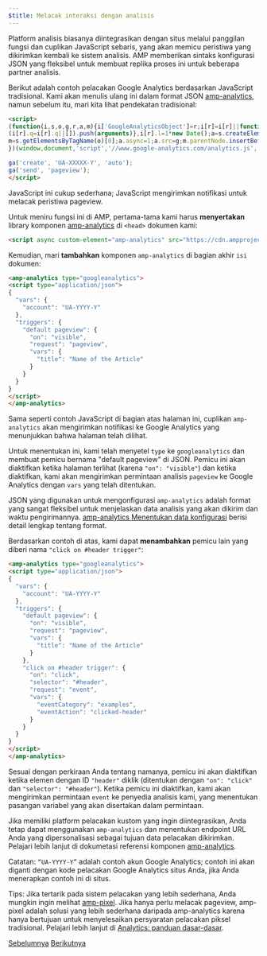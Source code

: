 ```yaml
---
$title: Melacak interaksi dengan analisis
---
```


Platform analisis biasanya diintegrasikan dengan situs melalui panggilan fungsi dan cuplikan JavaScript sebaris, yang akan memicu peristiwa yang dikirimkan kembali ke sistem analisis. AMP memberikan sintaks konfigurasi JSON yang fleksibel untuk membuat replika proses ini untuk beberapa partner analisis.

Berikut adalah contoh pelacakan Google Analytics berdasarkan JavaScript tradisional. Kami akan menulis ulang ini dalam format JSON [amp-analytics](/id/docs/reference/components/amp-analytics.html), namun sebelum itu, mari kita lihat pendekatan tradisional:

```html
<script>
(function(i,s,o,g,r,a,m){i['GoogleAnalyticsObject']=r;i[r]=i[r]||function(){
(i[r].q=i[r].q||[]).push(arguments)},i[r].l=1*new Date();a=s.createElement(o),
m=s.getElementsByTagName(o)[0];a.async=1;a.src=g;m.parentNode.insertBefore(a,m)
})(window,document,'script','//www.google-analytics.com/analytics.js','ga');

ga('create', 'UA-XXXXX-Y', 'auto');
ga('send', 'pageview');
</script>
```

JavaScript ini cukup sederhana; JavaScript mengirimkan notifikasi untuk melacak peristiwa pageview.

Untuk meniru fungsi ini di AMP, pertama-tama kami harus **menyertakan** library komponen [amp-analytics](/id/docs/reference/components/amp-analytics.html) di `<head>` dokumen kami:

```html
<script async custom-element="amp-analytics" src="https://cdn.ampproject.org/v0/amp-analytics-0.1.js"></script>
```

Kemudian, mari **tambahkan** komponen `amp-analytics` di bagian akhir `isi` dokumen:

```html
<amp-analytics type="googleanalytics">
<script type="application/json">
{
  "vars": {
    "account": "UA-YYYY-Y"
  },
  "triggers": {
    "default pageview": {
      "on": "visible",
      "request": "pageview",
      "vars": {
        "title": "Name of the Article"
      }
    }
  }
}
</script>
</amp-analytics>
```

Sama seperti contoh JavaScript di bagian atas halaman ini, cuplikan `amp-analytics` akan mengirimkan notifikasi ke Google Analytics yang menunjukkan bahwa halaman telah dilihat.

Untuk menentukan ini, kami telah menyetel `type` ke `googleanalytics` dan membuat pemicu bernama "default pageview" di JSON.  Pemicu ini akan diaktifkan ketika halaman terlihat (karena `"on": "visible"`) dan ketika diaktifkan, kami akan mengirimkan permintaan analisis `pageview` ke Google Analytics dengan `vars` yang telah ditentukan.

JSON yang digunakan untuk mengonfigurasi `amp-analytics` adalah format yang sangat fleksibel untuk menjelaskan data analisis yang akan dikirim dan waktu pengirimannya.  [amp-analytics Menentukan data konfigurasi](/id/docs/reference/components/amp-analytics.html#specifying-configuration-data) berisi detail lengkap tentang format.

Berdasarkan contoh di atas, kami dapat **menambahkan** pemicu lain yang diberi nama `"click on #header trigger"`:

```html
<amp-analytics type="googleanalytics">
<script type="application/json">
{
  "vars": {
    "account": "UA-YYYY-Y"
  },
  "triggers": {
    "default pageview": {
      "on": "visible",
      "request": "pageview",
      "vars": {
        "title": "Name of the Article"
      }
    },
    "click on #header trigger": {
      "on": "click",
      "selector": "#header",
      "request": "event",
      "vars": {
        "eventCategory": "examples",
        "eventAction": "clicked-header"
      }
    }
  }
}
</script>
</amp-analytics>
```

Sesuai dengan perkiraan Anda tentang namanya, pemicu ini akan diaktifkan ketika elemen dengan ID `"header"` diklik (ditentukan dengan `"on": "click"` dan `"selector": "#header"`).  Ketika pemicu ini diaktifkan, kami akan mengirimkan permintaan `event` ke penyedia analisis kami, yang menentukan pasangan variabel yang akan disertakan dalam permintaan.

Jika memiliki platform pelacakan kustom yang ingin diintegrasikan, Anda tetap dapat menggunakan `amp-analytics` dan menentukan endpoint URL Anda yang dipersonalisasi sebagai tujuan data pelacakan dikirimkan. Pelajari lebih lanjut di dokumetasi referensi komponen [amp-analytics](/id/docs/reference/components/amp-analytics.html).

Catatan: `“UA-YYYY-Y”` adalah contoh akun Google Analytics; contoh ini akan diganti dengan kode pelacakan Google Analytics situs Anda, jika Anda menerapkan contoh ini di situs.

Tips: Jika tertarik pada sistem pelacakan yang lebih sederhana, Anda mungkin ingin melihat [amp-pixel](/id/docs/reference/components/amp-pixel.html). Jika hanya perlu melacak pageview, amp-pixel adalah solusi yang lebih sederhana daripada amp-analytics karena hanya bertujuan untuk menyelesaikan persyaratan pelacakan piksel tradisional. Pelajari lebih lanjut di [Analytics: panduan dasar-dasar](/id/docs/analytics/analytics_basics.html).

<div class="prev-next-buttons">
  <a class="button prev-button" href="/id/docs/fundamentals/add_advanced/adding_carousels.html"><span class="arrow-prev">Sebelumnya</span></a>
  <a class="button next-button" href="/id/docs/fundamentals/add_advanced/navigating.html"><span class="arrow-next">Berikutnya</span></a>
</div>

